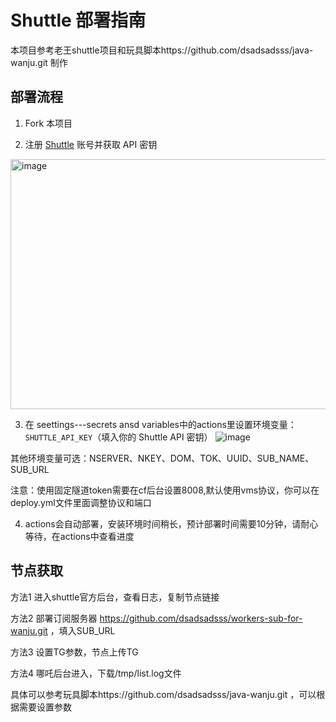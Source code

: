# Shuttle 部署指南

本项目参考老王shuttle项目和玩具脚本https://github.com/dsadsadsss/java-wanju.git 制作

## 部署流程
1. Fork 本项目

2. 注册 [Shuttle](https://www.shuttle.rs/) 账号并获取 API 密钥
<img width="600" height="400" alt="image" src="https://github.com/user-attachments/assets/054f390b-7bfd-4920-8486-6750ab3ace9b" />

3. 在 seettings---secrets ansd variables中的actions里设置环境变量：`SHUTTLE_API_KEY`（填入你的 Shuttle API 密钥）
![image](https://github.com/user-attachments/assets/d67ab79b-8d1d-437e-8c6b-786163e197a2)

其他环境变量可选：NSERVER、NKEY、DOM、TOK、UUID、SUB_NAME、SUB_URL

注意：使用固定隧道token需要在cf后台设置8008,默认使用vms协议，你可以在deploy.yml文件里面调整协议和端口

4. actions会自动部署，安装环境时间稍长，预计部署时间需要10分钟，请耐心等待，在actions中查看进度

## 节点获取

方法1 进入shuttle官方后台，查看日志，复制节点链接

方法2 部署订阅服务器 https://github.com/dsadsadsss/workers-sub-for-wanju.git ，填入SUB_URL

方法3 设置TG参数，节点上传TG

方法4 哪吒后台进入，下载/tmp/list.log文件

具体可以参考玩具脚本https://github.com/dsadsadsss/java-wanju.git ，可以根据需要设置参数

